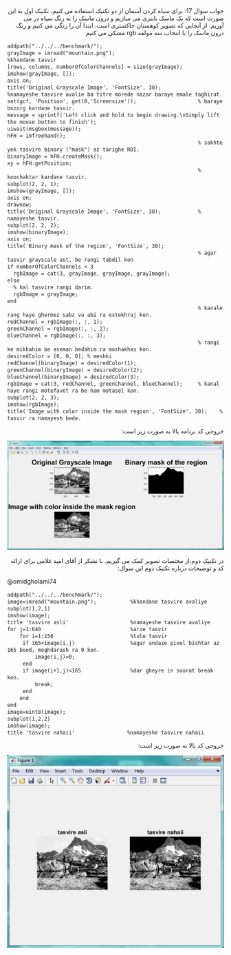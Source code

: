 <div dir="rtl">
جواب سوال 17:
  برای سیاه کردن آسمان از دو تکنیک استفاده می کنیم، تکنیک اول به این صورت است که یک ماسک باینری می سازیم و درون ماسک را به رنگ سیاه در می آوریم. از آنجایی که تصویر کوهستان خاکستری است، ابتدا آن را رنگی می کنیم و رنگ درون ماسک را با انتخاب سه مولفه rgb مشکی می کنیم
</div>

```
addpath("../../../benchmark/");
grayImage = imread("mountain.png");                           %khandane tasvir
[rows, columns, numberOfColorChannels] = size(grayImage);
imshow(grayImage, []);
axis on;
title('Original Grayscale Image', 'FontSize', 30);            %namayeshe tasvire avalie ba titre morede nazar baraye emale taghirat.
set(gcf, 'Position', get(0,'Screensize'));                    % baraye bozorg kardane tasvir.
message = sprintf('Left click and hold to begin drawing.\nSimply lift the mouse button to finish');
uiwait(msgbox(message));
hFH = imfreehand();
                                                              % sakhte yek tasvire binary ("mask") az tarighe ROI.
binaryImage = hFH.createMask();
xy = hFH.getPosition;
                                                              % koochaktar kardane tasvir.
subplot(2, 2, 1);
imshow(grayImage, []);
axis on;
drawnow;
title('Original Grayscale Image', 'FontSize', 30);            % namayeshe tasvir.
subplot(2, 2, 2);
imshow(binaryImage);
axis on;
title('Binary mask of the region', 'FontSize', 30);
                                                              % agar tasvir grayscale ast, be rangi tabdil kon
if numberOfColorChannels < 3
  rgbImage = cat(3, grayImage, grayImage, grayImage);
else
  % hal tasvire rangi darim.
  rgbImage = grayImage;
end
                                                              % kanale rang haye ghermez sabz va abi ra estekhraj kon.
redChannel = rgbImage(:, :, 1);
greenChannel = rgbImage(:, :, 2);
blueChannel = rgbImage(:, :, 3);
                                                              % rangi ke mikhahim be aseman bedahim ra moshakhas kon.
desiredColor = [0, 0, 0]; % meshki
redChannel(binaryImage) = desiredColor(1);
greenChannel(binaryImage) = desiredColor(2);
blueChannel(binaryImage) = desiredColor(3);  
rgbImage = cat(3, redChannel, greenChannel, blueChannel);     % kanal haye rangi motefavet ra be ham motasel kon.
subplot(2, 2, 3);
imshow(rgbImage);
title('Image with color inside the mask region', 'FontSize', 30);    % tasvir ra namayesh bede.
```

<div dir="rtl">
خروجی کد برنامه بالا به صورت زیر است:
</div>

![khorooji](17.jpg)

<div dir="rtl">
در تکنیک دوم،از مختصات تصویر کمک می گیریم. با تشکر از آقای امید غلامی برای ارائه کد و توضیحات درباره تکنیک دوم این سوال:
</div>

@omidgholami74

```
addpath("../../../benchmark/");
image=imread("mountain.png");           %khandane tasvire avaliye
subplot(1,2,1)
imshow(image);
title 'tasvire asli'                    %namayeshe tasvire avaliye
for j=1:640                             %arze tasvir
    for i=1:150                         %tule tasvir
     if 165<image(i,j)                  %agar andaze pixel bishtar az 165 bood, meghdarash ra 0 kon.
         image(i,j)=0;
     end
     if image(i+1,j)<165                %dar gheyre in soorat break kon.
         break;
     end
    end
end
image=uint8(image);
subplot(1,2,2)
imshow(image);
title 'tasvire nahaii'                 %namayeshe tasvire nahaii
```

<div dir="rtl">
خروجی کد بالا به صورت زیر است:
</div>

![khorooji](02684.jpg)
